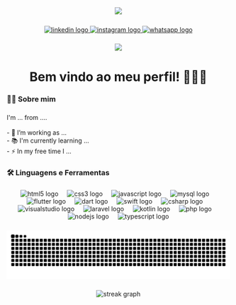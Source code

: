 <div align="center">
  <img height="150" src="https://media3.giphy.com/media/v1.Y2lkPTc5MGI3NjExZ29iZGpkZzh0dmJuYThpc3pkZjYyZnNvejR6amdqNzQ2aGVydTliMiZlcD12MV9pbnRlcm5hbF9naWZfYnlfaWQmY3Q9Zw/8ke9tEXRDIJgY/giphy.gif"  />
</div>

###

<div align="center">
  <a href="https://www.linkedin.com/in/carolina-dib-173234358?utm_source=share&utm_campaign=share_via&utm_content=profile&utm_medium=android_app" target="_blank">
    <img src="https://img.shields.io/static/v1?message=LinkedIn&logo=linkedin&label=&color=0077B5&logoColor=white&labelColor=&style=for-the-badge" height="25" alt="linkedin logo"  />
  </a>
  <a href="https://www.instagram.com/carolldib/" target="_blank">
    <img src="https://img.shields.io/static/v1?message=Instagram&logo=instagram&label=&color=E4405F&logoColor=white&labelColor=&style=for-the-badge" height="25" alt="instagram logo"  />
  </a>
  <a href="https://wa.me/+5531993198231" target="_blank">
    <img src="https://img.shields.io/static/v1?message=Whatsapp&logo=whatsapp&label=&color=25D366&logoColor=white&labelColor=&style=for-the-badge" height="25" alt="whatsapp logo"  />
  </a>
</div>

###

<div align="center">
  <img src="https://visitor-badge.laobi.icu/badge?page_id=carolldib.carolldib&"  />
</div>

###

<h1 align="center">Bem vindo ao meu perfil! 🌹🌼🌻</h1>

###

<h3 align="left">👩‍💻 Sobre mim</h3>

###

<p align="left">I'm ... from ....<br><br>- 🔭 I’m working as ...<br>- 📚 I'm currently learning ...<br>- ⚡ In my free time I ...</p>

###

<h3 align="left">🛠 Linguagens e Ferramentas</h3>

###

<div align="center">
  <img src="https://cdn.jsdelivr.net/gh/devicons/devicon/icons/html5/html5-original.svg" height="40" alt="html5 logo"  />
  <img width="12" />
  <img src="https://cdn.jsdelivr.net/gh/devicons/devicon/icons/css3/css3-original.svg" height="40" alt="css3 logo"  />
  <img width="12" />
  <img src="https://cdn.jsdelivr.net/gh/devicons/devicon/icons/javascript/javascript-original.svg" height="40" alt="javascript logo"  />
  <img width="12" />
  <img src="https://cdn.jsdelivr.net/gh/devicons/devicon/icons/mysql/mysql-original.svg" height="40" alt="mysql logo"  />
  <img width="12" />
  <img src="https://cdn.jsdelivr.net/gh/devicons/devicon/icons/flutter/flutter-original.svg" height="40" alt="flutter logo"  />
  <img width="12" />
  <img src="https://skillicons.dev/icons?i=dart" height="40" alt="dart logo"  />
  <img width="12" />
  <img src="https://cdn.jsdelivr.net/gh/devicons/devicon/icons/swift/swift-original.svg" height="40" alt="swift logo"  />
  <img width="12" />
  <img src="https://cdn.jsdelivr.net/gh/devicons/devicon/icons/csharp/csharp-original.svg" height="40" alt="csharp logo"  />
  <img width="12" />
  <img src="https://skillicons.dev/icons?i=visualstudio" height="40" alt="visualstudio logo"  />
  <img width="12" />
  <img src="https://skillicons.dev/icons?i=laravel" height="40" alt="laravel logo"  />
  <img width="12" />
  <img src="https://skillicons.dev/icons?i=kotlin" height="40" alt="kotlin logo"  />
  <img width="12" />
  <img src="https://skillicons.dev/icons?i=php" height="40" alt="php logo"  />
  <img width="12" />
  <img src="https://skillicons.dev/icons?i=nodejs" height="40" alt="nodejs logo"  />
  <img width="12" />
  <img src="https://skillicons.dev/icons?i=ts" height="40" alt="typescript logo"  />
</div>

###

<img src="https://raw.githubusercontent.com/carolldib/carolldib/output/snake.svg" alt="Snake animation" />

###

<div align="center">
  <img src="https://streak-stats.demolab.com?user=carolldib&locale=en&mode=daily&theme=dark&hide_border=false&border_radius=5&order=3" height="220" alt="streak graph"  />
</div>

###
